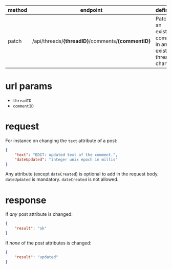 method | endpoint | definition |
-------| -------- | ---------- |
patch  | /api/threads/**{threadID}**/comments/**{commentID}** | Patches an existing comment in an existing thread for changes

# url params
- `threadID`
- `commentID`

# request

For instance on changing the `text` attribute of a post:
```json
{
    "text": "EDIT: updated text of the comment.",
    "dateUpdated": "integer unix epoch in millis"
}
```

Any attribute (except `dateCreated`) is optional to add in the request body. `dateUpdated` is mandatory. `dateCreated` is not allowed.

# response

If *any* post attribute is changed:

```json
{
    "result": "ok"
}
```

If *none* of the post attributes is changed:

```json
{
    "result": "updated"
}
```
